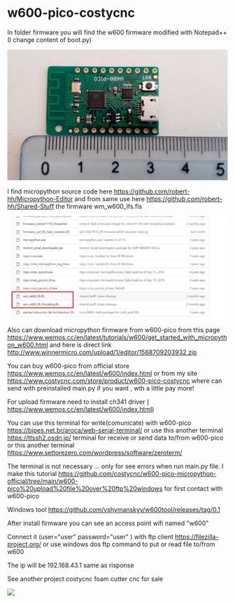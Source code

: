 # w600-pico-costycnc

In folder firmware you will find the w600 firmware modified with Notepad++ (I change content of boot.py)

![w600-pico](https://github.com/costycnc/w600-firmware-pico-micropython-costycnc/blob/main/img/w600-pico.jpg)

I find micropython source code here https://github.com/robert-hh/Micropython-Editor and from same use here https://github.com/robert-hh/Shared-Stuff the firmware wm_w600_lfs.fls

![w600-pico](https://github.com/costycnc/w600-firmware-pico-micropython-costycnc/blob/main/img/w600.jpg)

Also can download micropython firmware from w600-pico from this page https://www.wemos.cc/en/latest/tutorials/w600/get_started_with_micropython_w600.html and here is direct link http://www.winnermicro.com/upload/1/editor/1568709203932.zip

You can buy w600-pico from official store https://www.wemos.cc/en/latest/w600/index.html or from my site https://www.costycnc.com/store/product/w600-pico-costycnc where can send with preinstalled main.py if you want , wth a little pay more!

For upload firmware need to install ch341 driver ( https://www.wemos.cc/en/latest/w600/index.html)

You can use this terminal for write(comunicate) with w600-pico https://bipes.net.br/aroca/web-serial-terminal/ or use this another terminal https://ttssh2.osdn.jp/ terminal for receive or send data to/from w600-pico or this another terminal https://www.settorezero.com/wordpress/software/zeroterm/ 

The terminal is not necessary ... only for see errors when run main.py file. I make this tutorial https://github.com/costycnc/w600-pico-micropython-official/tree/main/w600-pico%20upload%20file%20over%20ftp%20windows for first contact with w600-pico

Windows tool https://github.com/vshymanskyy/w600tool/releases/tag/0.1 

After install firmware you can see an access point wifi named "w600" 

Connect it (user="user" password="user" ) with ftp client  https://filezilla-project.org/  or use windows dos ftp command to put or read file to/from w600

The ip will be 192.168.43.1 same as risponse 

See another project costycnc foam cutter cnc for sale 

[<img src="https://github.com/costycnc/w600-pico-micropython/blob/main/w600-pico%20upload%20file%20over%20ftp%20windows/foto/costycnc-foam-cutter.jpg?raw=true">](https://www.youtube.com/watch?v=UqfS2BkoYnY)
